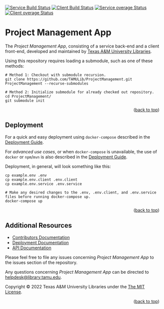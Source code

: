 <a name="readme-top"></a>
[![Service Build Status][service-build-badge]][service-build-status]
[![Client Build Status][client-build-badge]][client-build-status]
[![Service overage Status][service-coverage-badge]][service-coverage-status]
[![Client overage Status][client-coverage-badge]][client-coverage-status]

# Project Management App

The *Project Management App*, consisting of a service back-end and a client front-end, developed and maintained by [Texas A&M University Libraries][tamu-library].

Using this repository requires loading a submodule, such as one of these methods:
```shell
# Method 1: Checkout with submodule recursion.
git clone https://github.com/TAMULib/ProjectManagement.git ProjectManagement --recurse-submodules

# Method 2: Initialize submodule for already checked out repository.
cd ProjectManagement/
git submodule init
```

<div align="right">(<a href="#readme-top">back to top</a>)</div>


## Deployment

For a quick and easy deployment using `docker-compose` described in the [Deployment Guide][deployment-guide].

For _advanced use cases_, or when `docker-compose` is unavailable, the use of `docker` or `npm`/`mvn` is also described in the [Deployment Guide][deployment-guide].

Deployment, in general, will look something like this:

```shell
cp example.env .env
cp example.env.client .env.client
cp example.env.service .env.service

# Make any desired changes to the .env, .env.client, and .env.service files before running docker-compose up.
docker-compose up
```

<div align="right">(<a href="#readme-top">back to top</a>)</div>


## Additional Resources

- [Contributors Documentation][contribute-guide]
- [Deployment Documentation][deployment-guide]
- [API Documentation][api-docs]

Please feel free to file any issues concerning *Project Management App* to the issues section of the repository.

Any questions concerning *Project Management App* can be directed to helpdesk@library.tamu.edu.

Copyright © 2022 Texas A&M University Libraries under the [The MIT License][license].

<div align="right">(<a href="#readme-top">back to top</a>)</div>


<!-- LINKS -->
[service-build-status]: https://github.com/TAMULib/ProjectManagementService/actions?query=workflow%3ABuild
[service-build-badge]: https://github.com/TAMULib/ProjectManagementService/workflows/Build/badge.svg
[service-coverage-status]: https://coveralls.io/github/TAMULib/ProjectManagementService
[service-coverage-badge]: https://coveralls.io/repos/github/TAMULib/ProjectManagementService/badge.svg

[client-build-status]: https://github.com/TAMULib/ProjectManagementUI/actions?query=workflow%3ABuild
[client-build-badge]: https://github.com/TAMULib/ProjectManagementUI/workflows/Build/badge.svg
[client-coverage-status]: https://coveralls.io/github/TAMULib/ProjectManagementUI
[client-coverage-badge]: https://coveralls.io/repos/github/TAMULib/ProjectManagementUI/badge.svg

[tamu-library]: http://library.tamu.edu
[api-docs]: https://tamulib.github.io/ProjectManagementService

[deployment-guide]: DEPLOYING.md
[contribute-guide]: CONTRIBUTING.md
[license]: LICENSE
